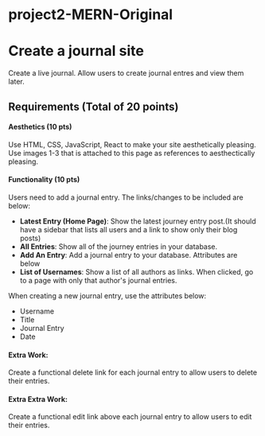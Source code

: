 # project2-MERN-Original

# Create a journal site

Create a live journal. Allow users to create journal entres and view them later.

## Requirements (Total of 20 points)

#### Aesthetics (10 pts)
Use HTML, CSS, JavaScript, React to make your site aesthetically pleasing. Use images 1-3 that is attached to this page as references to aesthectically pleasing.

#### Functionality (10 pts)
Users need to add a journal entry. The links/changes to be included are below:
- <strong>Latest Entry (Home Page)</strong>: Show the latest journey entry post.(It should have a sidebar that lists all users and a link to show only their blog posts)
- <strong>All Entries</strong>: Show all of the journey entries in your database.
- <strong>Add An Entry</strong>: Add a journal entry to your database. Attributes are below
- <strong>List of Usernames</strong>: Show a list of all authors as links. When clicked, go to a page with only that author's journal entries.

When creating a new journal entry, use the attributes below:
- Username
- Title
- Journal Entry
- Date

#### Extra Work:
Create a functional delete link for each journal entry to allow users to delete their entries.

#### Extra Extra Work:
Create a functional edit link above each journal entry to allow users to edit their entries.

